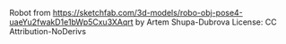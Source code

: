 Robot from https://sketchfab.com/3d-models/robo-obj-pose4-uaeYu2fwakD1e1bWp5Cxu3XAqrt by Artem Shupa-Dubrova
License: CC Attribution-NoDerivs
